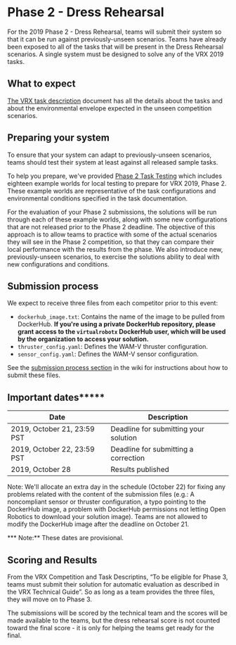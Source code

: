 # Phase 2 - Dress Rehearsal


For the 2019 Phase 2 - Dress Rehearsal, teams will submit their system so that it can be run against previously-unseen scenarios.
Teams have already been exposed to all of the tasks that will be present in the Dress Rehearsal scenarios.
A single system must be designed to solve any of the VRX 2019 tasks.

## What to expect

[The VRX task description](https://bitbucket.org/osrf/vrx/wiki/documentation) document has all the details about the tasks and about the environmental envelope expected in the unseen competition scenarios.

## Preparing your system

To ensure that your system can adapt to previously-unseen scenarios, teams should test their system at least against all released sample tasks.

To help you prepare, we've provided [Phase 2 Task Testing](https://bitbucket.org/osrf/vrx/wiki/Phase2_Task_Testing_2019) which includes eighteen example worlds for local testing to prepare for VRX 2019, Phase 2.  These example worlds are representative of the task configurations and environmental conditions specified in the task documentation.

For the evaluation of your Phase 2 submissions, the solutions will be run through each of these example worlds, along with some new configurations that are not released prior to the Phase 2 deadline.  The objective of this approach is to allow teams to practice with some of the actual scenarios they will see in the Phase 2 competition, so that they can compare their local performance with the results from the phase.  We also introduce new, previously-unseen scenarios, to exercise the solutions ability to deal with new configurations and conditions.

## Submission process

We expect to receive three files from each competitor prior to this event: 

* `dockerhub_image.txt`: Contains the name of the image to be pulled from DockerHub. **If you're using a private DockerHub repository, please grant access to the `virtualrobotx` DockerHub user, which will be used by the organization to access your solution.**
* `thruster_config.yaml`: Defines the WAM-V thruster configuration.
* `sensor_config.yaml`: Defines the WAM-V sensor configuration.

See the [submission process section](https://bitbucket.org/osrf/vrx/wiki/submission_process) in the wiki for instructions about how to submit these files.

## Important dates*****

| Date                          | Description                            |
|-------------------------------|----------------------------------------|
| 2019, October   21, 23:59 PST | Deadline for submitting your solution  |
| 2019, October   22, 23:59 PST | Deadline for submitting a correction   |
| 2019, October   28            | Results published                      |

Note: We'll allocate an extra day in the schedule (October 22) for fixing any problems related with the content of the submission files (e.g.: A noncompliant sensor or thruster configuration, a typo pointing to the DockerHub image, a problem with DockerHub permissions not letting Open Robotics to download your solution image). Teams are not allowed to modify the DockerHub image after the deadline on October 21.

*** Note:** These dates are provisional.

## Scoring and Results

From the VRX Competition and Task Descriptins, “To be eligible for Phase 3, teams must submit their solution for automatic evaluation as described in the VRX Technical Guide”. So as long as a team provides the three files, they will move on to Phase 3.

The submissions will be scored by the technical team and the scores will be made available to the teams, but the dress rehearsal score is not counted toward the final score - it is only for helping the teams get ready for the final.